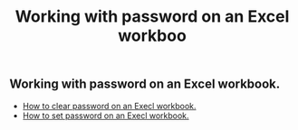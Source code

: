 ﻿---
title: Working with password on an Excel workboo
second_title: Aspose.Cells Cloud Documen
linktitle: Passwor
type: docs
url: /ar/workbook/password/
keywords: Working with password an Excel workbook
description: Aspose.Cells Cloud REST API support working with password on an Excel workbook. SDK support kinds of development languages. They include Android, C#, Go, Java, NodeJS, Perl, PHP, Python, Ruby, and swift
weight: 100
---
## Working with password on an Excel workbook.

- [How to clear password on an Execl workbook.](/cells/ar/workbook/password/clear/)
- [How to set password on an Execl workbook.](/cells/ar//workbook/password/modify/)

